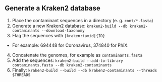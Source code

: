 ## Generate a Kraken2 database

1. Place the contaminant sequences in a directory (e. g. `cont/*.fasta`)
2. Generate a new Kraken2 database: `kraken2-build --db kraken2-contaminants --download-taxonomy`
3. Flag the sequences with `|kraken:taxid|{ID}`
  * For example: 694448 for Coronavirus, 374840 for PhiX.
4. Concatenate the genomes, for example as `contaminants.fasta`
5. Add the sequences: `kraken2-build --add-to-library contaminants.fasta --db kraken2-contaminants`
6. Finally: `kraken2-build --build --db kraken2-contaminants --threads $THREADS`